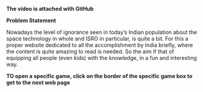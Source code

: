 **The video is attached with GitHub**

**Problem Statement**

Nowadays the level of ignorance seen in today’s
Indian population about the space technology in
whole and ISRO in particular, is quite a bit. For this a
proper website dedicated to all the accomplishment
by India briefly, where the content is quite amazing
to read is needed. So the aim if that of equipping all
people (even kids) with the knowledge, in a fun and
interesting way.

**TO open a specific game, click on the border of the specific game box to get to the next web page**
